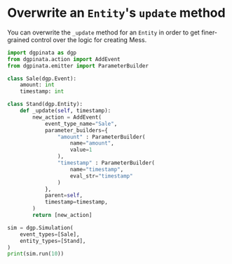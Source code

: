 # Overwrite an `Entity`'s `update` method

You can overwrite the `_update` method for an `Entity` in order to get finer-grained control over the logic for creating Mess.

```python
import dgpinata as dgp
from dgpinata.action import AddEvent
from dgpinata.emitter import ParameterBuilder

class Sale(dgp.Event):
    amount: int
    timestamp: int

class Stand(dgp.Entity):
    def _update(self, timestamp):
        new_action = AddEvent(
            event_type_name="Sale",
            parameter_builders={
                "amount" : ParameterBuilder(
                    name="amount",
                    value=1
                ),
                "timestamp" : ParameterBuilder(
                    name="timestamp",
                    eval_str="timestamp"
                )
            },
            parent=self,
            timestamp=timestamp,
        )
        return [new_action]

sim = dgp.Simulation(
    event_types=[Sale],
    entity_types=[Stand],
)
print(sim.run(10))
```


<!--
```python
assert list(sim.events.keys()) == ["Sale"]
assert len(sim.events["Sale"]) == 10
assert sim.events["Sale"][0] == Sale(amount=1, timestamp=0)
assert str(sim.get_report()) == """\
=== Entities ===
  Stand: 1

=== Events ===
  Sale: 10
"""
```
-->